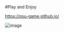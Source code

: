 #Play and Enjoy

https://psu-game.github.io/

![image](https://user-images.githubusercontent.com/100284169/163133426-c1f50dbb-aedd-4cbe-8435-dc09f6aa69d9.png)

